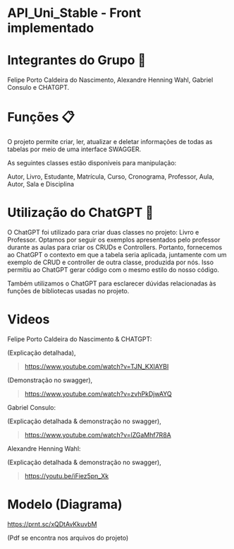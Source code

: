 # API_Uni_Stable - Front implementado


# Integrantes do Grupo 👥

Felipe Porto Caldeira do Nascimento, 
Alexandre Henning Wahl,
Gabriel Consulo e
CHATGPT.


# Funções 📋
O projeto permite criar, ler, atualizar e deletar informações de todas as tabelas por meio de uma interface SWAGGER.

As seguintes classes estão disponíveis para manipulação:

Autor, 
Livro,
Estudante, 
Matrícula, 
Curso, 
Cronograma, 
Professor, 
Aula,
Autor, 
Sala e
Disciplina

# Utilização do ChatGPT 🤖
O ChatGPT foi utilizado para criar duas classes no projeto: Livro e Professor. Optamos por seguir os exemplos apresentados pelo professor durante as aulas para criar os CRUDs e Controllers. Portanto, fornecemos ao ChatGPT o contexto em que a tabela seria aplicada, juntamente com um exemplo de CRUD e controller de outra classe, produzida por nós. Isso permitiu ao ChatGPT gerar código com o mesmo estilo do nosso código.

Também utilizamos o ChatGPT para esclarecer dúvidas relacionadas às funções de bibliotecas usadas no projeto.

# Videos

Felipe Porto Caldeira do Nascimento & CHATGPT:

(Explicação detalhada), 

>https://www.youtube.com/watch?v=TJN_KXlAYBI

(Demonstração no swagger), 

>https://www.youtube.com/watch?v=zvhPkDjwAYQ

Gabriel Consulo:

(Explicação detalhada & demonstração no swagger), 

>https://www.youtube.com/watch?v=lZGaMhf7R8A

Alexandre Henning Wahl:

(Explicação detalhada & demonstração no swagger), 

>https://youtu.be/iFiez5pn_Xk

# Modelo (Diagrama)

https://prnt.sc/xQDtAvKkuvbM

(Pdf se encontra nos arquivos do projeto)
